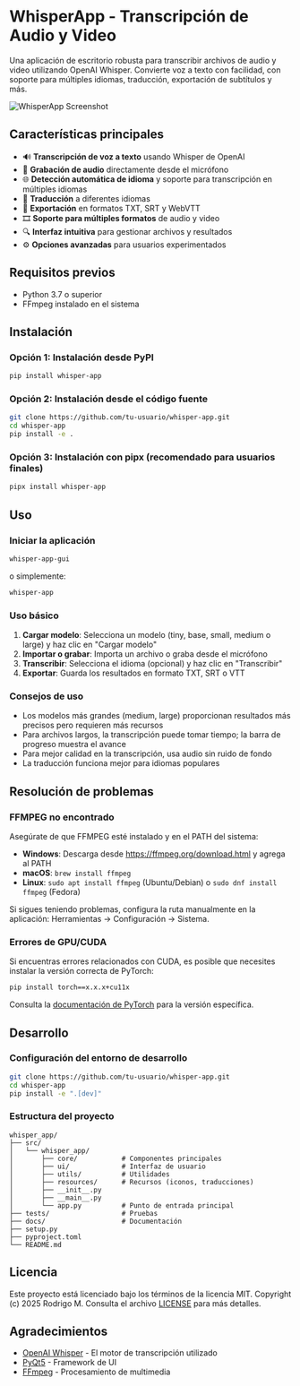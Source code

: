 # WhisperApp - Transcripción de Audio y Video

Una aplicación de escritorio robusta para transcribir archivos de audio y video utilizando OpenAI Whisper. Convierte voz a texto con facilidad, con soporte para múltiples idiomas, traducción, exportación de subtítulos y más.

![WhisperApp Screenshot](docs/screenshot.png)

## Características principales

- 🔊 **Transcripción de voz a texto** usando Whisper de OpenAI
- 🎤 **Grabación de audio** directamente desde el micrófono
- 🌐 **Detección automática de idioma** y soporte para transcripción en múltiples idiomas
- 🔄 **Traducción** a diferentes idiomas
- 📝 **Exportación** en formatos TXT, SRT y WebVTT
- 🎞️ **Soporte para múltiples formatos** de audio y video
- 🔍 **Interfaz intuitiva** para gestionar archivos y resultados
- ⚙️ **Opciones avanzadas** para usuarios experimentados

## Requisitos previos

- Python 3.7 o superior
- FFmpeg instalado en el sistema

## Instalación

### Opción 1: Instalación desde PyPI

```bash
pip install whisper-app
```

### Opción 2: Instalación desde el código fuente

```bash
git clone https://github.com/tu-usuario/whisper-app.git
cd whisper-app
pip install -e .
```

### Opción 3: Instalación con pipx (recomendado para usuarios finales)

```bash
pipx install whisper-app
```

## Uso

### Iniciar la aplicación

```bash
whisper-app-gui
```

o simplemente:

```bash
whisper-app
```

### Uso básico

1. **Cargar modelo**: Selecciona un modelo (tiny, base, small, medium o large) y haz clic en "Cargar modelo"
2. **Importar o grabar**: Importa un archivo o graba desde el micrófono
3. **Transcribir**: Selecciona el idioma (opcional) y haz clic en "Transcribir"
4. **Exportar**: Guarda los resultados en formato TXT, SRT o VTT

### Consejos de uso

- Los modelos más grandes (medium, large) proporcionan resultados más precisos pero requieren más recursos
- Para archivos largos, la transcripción puede tomar tiempo; la barra de progreso muestra el avance
- Para mejor calidad en la transcripción, usa audio sin ruido de fondo
- La traducción funciona mejor para idiomas populares

## Resolución de problemas

### FFMPEG no encontrado

Asegúrate de que FFMPEG esté instalado y en el PATH del sistema:

- **Windows**: Descarga desde https://ffmpeg.org/download.html y agrega al PATH
- **macOS**: `brew install ffmpeg`
- **Linux**: `sudo apt install ffmpeg` (Ubuntu/Debian) o `sudo dnf install ffmpeg` (Fedora)

Si sigues teniendo problemas, configura la ruta manualmente en la aplicación: Herramientas → Configuración → Sistema.

### Errores de GPU/CUDA

Si encuentras errores relacionados con CUDA, es posible que necesites instalar la versión correcta de PyTorch:

```bash
pip install torch==x.x.x+cu11x
```

Consulta la [documentación de PyTorch](https://pytorch.org/get-started/locally/) para la versión específica.

## Desarrollo

### Configuración del entorno de desarrollo

```bash
git clone https://github.com/tu-usuario/whisper-app.git
cd whisper-app
pip install -e ".[dev]"
```

### Estructura del proyecto

```
whisper_app/
├── src/
│   └── whisper_app/
│       ├── core/           # Componentes principales
│       ├── ui/             # Interfaz de usuario
│       ├── utils/          # Utilidades
│       ├── resources/      # Recursos (iconos, traducciones)
│       ├── __init__.py
│       ├── __main__.py
│       └── app.py          # Punto de entrada principal
├── tests/                  # Pruebas
├── docs/                   # Documentación
├── setup.py
├── pyproject.toml
└── README.md
```

## Licencia

Este proyecto está licenciado bajo los términos de la licencia MIT. Copyright (c) 2025 Rodrigo M. Consulta el archivo [LICENSE](LICENSE) para más detalles.

## Agradecimientos

- [OpenAI Whisper](https://github.com/openai/whisper) - El motor de transcripción utilizado
- [PyQt5](https://www.riverbankcomputing.com/software/pyqt/) - Framework de UI
- [FFmpeg](https://ffmpeg.org/) - Procesamiento de multimedia